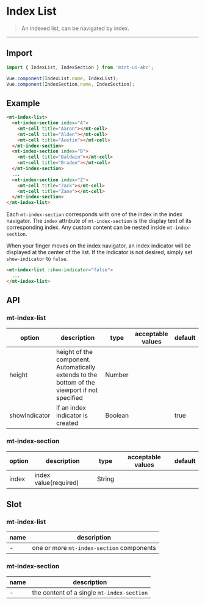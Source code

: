 # Index List

> An indexed list, can be navigated by index.

-------------

## Import

```javascript
import { IndexList, IndexSection } from 'mint-ui-abc';

Vue.component(IndexList.name, IndexList);
Vue.component(IndexSection.name, IndexSection);
```

## Example

```html
<mt-index-list>
  <mt-index-section index="A">
    <mt-cell title="Aaron"></mt-cell>
    <mt-cell title="Alden"></mt-cell>
    <mt-cell title="Austin"></mt-cell>
  </mt-index-section>
  <mt-index-section index="B">
    <mt-cell title="Baldwin"></mt-cell>
    <mt-cell title="Braden"></mt-cell>
  </mt-index-section>
  ...
  <mt-index-section index="Z">
    <mt-cell title="Zack"></mt-cell>
    <mt-cell title="Zane"></mt-cell>
  </mt-index-section>
</mt-index-list>
```

Each `mt-index-section` corresponds with one of the index in the index navigator. The `index` attribute of `mt-index-section` is the display text of its corresponding index. Any custom content can be nested inside `mt-index-section`.

When your finger moves on the index navigator, an index indicator will be displayed at the center of the list. If the indicator is not desired, simply set `show-indicator` to `false`.

```html
<mt-index-list :show-indicator="false">
  ...
</mt-index-list>
```

## API
### mt-index-list
| option | description | type | acceptable values | default |
|------|-------|---------|-------|--------|
| height | height of the component. Automatically extends to the bottom of the viewport if not specified | Number | | |
| showIndicator | if an index indicator is created | Boolean | | true |

### mt-index-section
| option | description | type | acceptable values | default |
|------|-------|---------|-------|--------|
| index | index value(required) | String | | |

## Slot
### mt-index-list
| name | description |
|------|--------|
| - | one or more `mt-index-section` components |

### mt-index-section
| name | description |
|------|--------|
| - | the content of a single `mt-index-section` |
